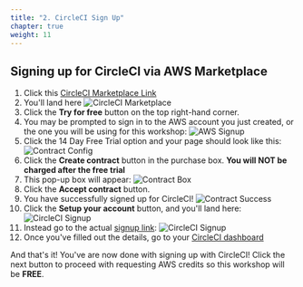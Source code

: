 ```yaml
---
title: "2. CircleCI Sign Up"
chapter: true
weight: 11
---
```

## Signing up for CircleCI via AWS Marketplace
1. Click this [CircleCI Marketplace Link](https://aws.amazon.com/marketplace/pp/prodview-2dxubvgcym5rw)
1. You'll land here ![CircleCI Marketplace](/images/cci-mp-page.png)
1. Click the **Try for free** button on the top right-hand corner.
1. You may be prompted to sign in to the AWS account you just created, or the one you will be using for this workshop: ![AWS Signup](/images/aws-signin.png)
1. Click the 14 Day Free Trial option and your page should look like this: ![Contract Config](/images/mp-contract-page.png)
1. Click the **Create contract** button in the purchase box. **You will NOT be charged after the free trial**
1. This pop-up box will appear: ![Contract Box](/images/contract.png)
1. Click the **Accept contract** button.
1. You have successfully signed up for CircleCI! ![Contract Success](/images/contract-success.png)
1. Click the **Setup your account** button, and you'll land here:
   ![CircleCI Signup](/images/cci-signup.png)
1. Instead go to the actual [signup link](https://circleci.com/signup/): ![CircleCI Signup](/images/cci-actual-signup.png)
1. Once you've filled out the details, go to your [CircleCI dashboard](https://app.circleci.com/)

And that's it! You've are now done with signing up with CircleCI! Click the next button to proceed with requesting AWS credits so this workshop will be **FREE**. 